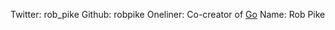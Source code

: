 Twitter: rob_pike
Github: robpike
Oneliner: Co-creator of <a target='_blank' href='http://golang.org/'>Go</a>
Name: Rob Pike